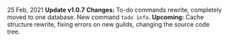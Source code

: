 25 Feb, 2021
**__Update v1.0.7__**
**Changes:** To-do commands rewrite, completely moved to one database. New command `todo info`.
**Upcoming:** Cache structure rewrite, fixing errors on new guilds, changing the source code tree.